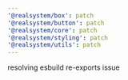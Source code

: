 ```yaml
---
'@realsystem/box': patch
'@realsystem/button': patch
'@realsystem/core': patch
'@realsystem/styling': patch
'@realsystem/utils': patch
---
```


resolving esbuild re-exports issue
